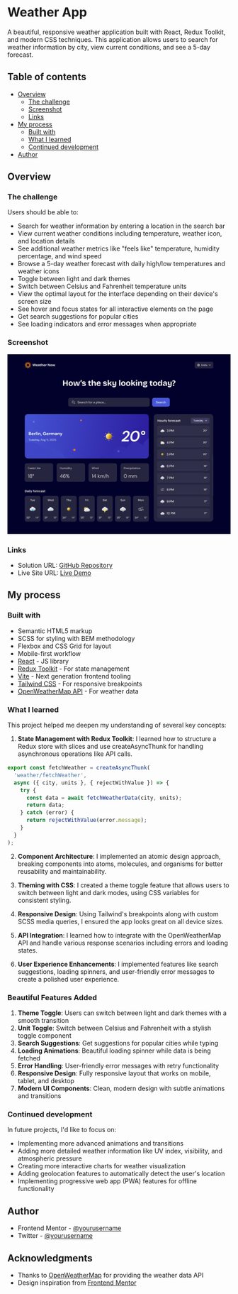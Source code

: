# Weather App

A beautiful, responsive weather application built with React, Redux Toolkit, and modern CSS techniques. This application allows users to search for weather information by city, view current conditions, and see a 5-day forecast.

## Table of contents

- [Overview](#overview)
  - [The challenge](#the-challenge)
  - [Screenshot](#screenshot)
  - [Links](#links)
- [My process](#my-process)
  - [Built with](#built-with)
  - [What I learned](#what-i-learned)
  - [Continued development](#continued-development)
- [Author](#author)

## Overview

### The challenge

Users should be able to:

- Search for weather information by entering a location in the search bar
- View current weather conditions including temperature, weather icon, and location details
- See additional weather metrics like "feels like" temperature, humidity percentage, and wind speed
- Browse a 5-day weather forecast with daily high/low temperatures and weather icons
- Toggle between light and dark themes
- Switch between Celsius and Fahrenheit temperature units
- View the optimal layout for the interface depending on their device's screen size
- See hover and focus states for all interactive elements on the page
- Get search suggestions for popular cities
- See loading indicators and error messages when appropriate

### Screenshot

![Desktop Design](./design/desktop-design-metric.jpg)

### Links

- Solution URL: [GitHub Repository](https://github.com/your-username/weather-app)
- Live Site URL: [Live Demo](https://your-deployed-site.com)

## My process

### Built with

- Semantic HTML5 markup
- SCSS for styling with BEM methodology
- Flexbox and CSS Grid for layout
- Mobile-first workflow
- [React](https://reactjs.org/) - JS library
- [Redux Toolkit](https://redux-toolkit.js.org/) - For state management
- [Vite](https://vitejs.dev/) - Next generation frontend tooling
- [Tailwind CSS](https://tailwindcss.com/) - For responsive breakpoints
- [OpenWeatherMap API](https://openweathermap.org/api) - For weather data

### What I learned

This project helped me deepen my understanding of several key concepts:

1. **State Management with Redux Toolkit**: I learned how to structure a Redux store with slices and use createAsyncThunk for handling asynchronous operations like API calls.

```js
export const fetchWeather = createAsyncThunk(
  'weather/fetchWeather',
  async ({ city, units }, { rejectWithValue }) => {
    try {
      const data = await fetchWeatherData(city, units);
      return data;
    } catch (error) {
      return rejectWithValue(error.message);
    }
  }
);
```

2. **Component Architecture**: I implemented an atomic design approach, breaking components into atoms, molecules, and organisms for better reusability and maintainability.

3. **Theming with CSS**: I created a theme toggle feature that allows users to switch between light and dark modes, using CSS variables for consistent styling.

4. **Responsive Design**: Using Tailwind's breakpoints along with custom SCSS media queries, I ensured the app looks great on all device sizes.

5. **API Integration**: I learned how to integrate with the OpenWeatherMap API and handle various response scenarios including errors and loading states.

6. **User Experience Enhancements**: I implemented features like search suggestions, loading spinners, and user-friendly error messages to create a polished user experience.

### Beautiful Features Added

1. **Theme Toggle**: Users can switch between light and dark themes with a smooth transition
2. **Unit Toggle**: Switch between Celsius and Fahrenheit with a stylish toggle component
3. **Search Suggestions**: Get suggestions for popular cities while typing
4. **Loading Animations**: Beautiful loading spinner while data is being fetched
5. **Error Handling**: User-friendly error messages with retry functionality
6. **Responsive Design**: Fully responsive layout that works on mobile, tablet, and desktop
7. **Modern UI Components**: Clean, modern design with subtle animations and transitions

### Continued development

In future projects, I'd like to focus on:

- Implementing more advanced animations and transitions
- Adding more detailed weather information like UV index, visibility, and atmospheric pressure
- Creating more interactive charts for weather visualization
- Adding geolocation features to automatically detect the user's location
- Implementing progressive web app (PWA) features for offline functionality

## Author

- Frontend Mentor - [@yourusername](https://www.frontendmentor.io/profile/yourusername)
- Twitter - [@yourusername](https://www.twitter.com/yourusername)

## Acknowledgments

- Thanks to [OpenWeatherMap](https://openweathermap.org/) for providing the weather data API
- Design inspiration from [Frontend Mentor](https://www.frontendmentor.io)